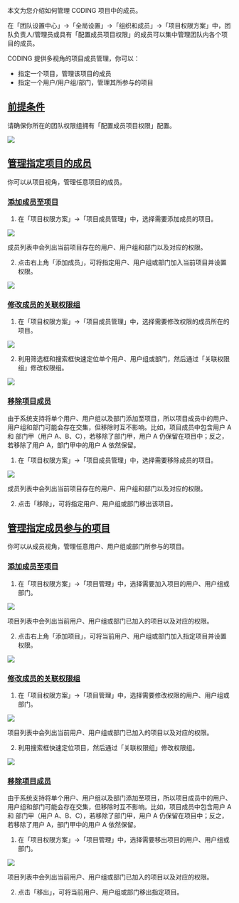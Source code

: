 本文为您介绍如何管理 CODING 项目中的成员。

在「团队设置中心」->「全局设置」->「组织和成员」->「项目权限方案」中，团队负责人/管理员或具有「配置成员项目权限」的成员可以集中管理团队内各个项目的成员。

CODING 提供多视角的项目成员管理，你可以：

-   指定一个项目，管理该项目的成员
-   指定一个用户/用户组/部门，管理其所参与的项目


## [前提条件](#prerequisite)

请确保你所在的团队权限组拥有「配置成员项目权限」配置。

![](https://help-assets.codehub.cn/enterprise/20220908105337.png)


## [管理指定项目的成员](#from-project)

你可以从项目视角，管理任意项目的成员。
### [添加成员至项目](#allocate)

1.  在「项目权限方案」->「项目成员管理」中，选择需要添加成员的项目。

![](https://help-assets.codehub.cn/enterprise/20220630135819.png)

成员列表中会列出当前项目存在的用户、用户组和部门以及对应的权限。

2.  点击右上角「添加成员」，可将指定用户、用户组或部门加入当前项目并设置权限。

![](https://help-assets.codehub.cn/enterprise/20220630135956.png)

### [修改成员的关联权限组](#modify)


1.  在「项目权限方案」->「项目成员管理」中，选择需要修改权限的成员所在的项目。

![](https://help-assets.codehub.cn/enterprise/20220630135819.png)

2.  利用筛选框和搜索框快速定位单个用户、用户组或部门，然后通过「关联权限组」修改权限组。

![](https://help-assets.codehub.cn/enterprise/20220630140218.png)

### [移除项目成员](#delete)

由于系统支持将单个用户、用户组以及部门添加至项目，所以项目成员中的用户、用户组和部门可能会存在交集，但移除时互不影响。比如，项目成员中包含用户 A 和 部门甲（用户 A、B、C），若移除了部门甲，用户 A 仍保留在项目中；反之，若移除了用户 A，部门甲中的用户 A 依然保留。

1.  在「项目权限方案」->「项目成员管理」中，选择需要移除成员的项目。

![](https://help-assets.codehub.cn/enterprise/20220630135819.png)

成员列表中会列出当前项目存在的用户、用户组和部门以及对应的权限。

2.  点击「移除」，可将指定用户、用户组或部门移出该项目。

## [管理指定成员参与的项目](#from-member)

你可以从成员视角，管理任意用户、用户组或部门所参与的项目。
### [添加成员至项目](#allocate-1)


1.  在「项目权限方案」->「项目管理」中，选择需要加入项目的用户、用户组或部门。

![](https://help-assets.codehub.cn/enterprise/20220630140943.png)

项目列表中会列出当前用户、用户组或部门已加入的项目以及对应的权限。

2.  点击右上角「添加项目」，可将当前用户、用户组或部门加入指定项目并设置权限。

![](https://help-assets.codehub.cn/enterprise/20220630141341.png)

### [修改成员的关联权限组](#modify-1)


1.  在「项目权限方案」->「项目管理」中，选择需要修改权限的用户、用户组或部门。

![](https://help-assets.codehub.cn/enterprise/20220630140943.png)

项目列表中会列出当前用户、用户组或部门已加入的项目以及对应的权限。

2.  利用搜索框快速定位项目，然后通过「关联权限组」修改权限组。

![](https://help-assets.codehub.cn/enterprise/20220630141517.png)


### [移除项目成员](#delete-1)

由于系统支持将单个用户、用户组以及部门添加至项目，所以项目成员中的用户、用户组和部门可能会存在交集，但移除时互不影响。比如，项目成员中包含用户 A 和 部门甲（用户 A、B、C），若移除了部门甲，用户 A 仍保留在项目中；反之，若移除了用户 A，部门甲中的用户 A 依然保留。


1.  在「项目权限方案」->「项目管理」中，选择需要移出项目的用户、用户组或部门。

![](https://help-assets.codehub.cn/enterprise/20220630140943.png)

项目列表中会列出当前用户、用户组或部门已加入的项目以及对应的权限。

2.  点击「移出」，可将当前用户、用户组或部门移出指定项目。